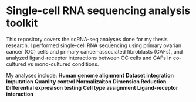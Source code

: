 # Single-cell RNA sequencing analysis toolkit
This repository covers the scRNA-seq analyses done for my thesis research. I performed single-cell RNA sequencing using primary ovarian cancer (OC) cells and primary cancer-associated fibroblasts (CAFs), and analyzed ligand-receptor interactions between OC cells and CAFs in co-cultured vs mono-cultured conditions.   

My analyses include: 
    **Human genome alignment**
    **Dataset integration**
    **Imputation**
    **Quanlity control**
    **Normalizaiton**
    **Dimension Reduction**
    **Differential expresison testing**
    **Cell type assignment**
    **Ligand-receptor interaction**

